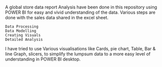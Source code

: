 A global store data report Analysis have been done in this repository using POWER BI for easy and vivid understanding of the data. Various steps are done with the sales data shared in the excel sheet.
    
    
    Data Processing
    Data Modelling
    Creating Visuals
    Detailed Analysis

I have tried to use Various visualisations like Cards, pie chart, Table, Bar & line Graph, slicers, to simplify the lumpsum data to a more easy level of understanding in POWER BI desktop.
    
